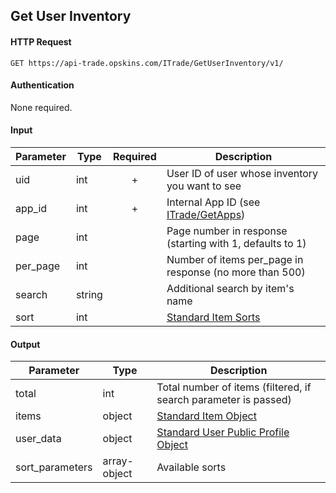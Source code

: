 ## Get User Inventory

#### HTTP Request

`GET https://api-trade.opskins.com/ITrade/GetUserInventory/v1/`

#### Authentication

None required.

#### Input

Parameter | Type | Required   | Description
--------- | -----| :--------: | -----------
uid | int | + | User ID of user whose inventory you want to see 
app_id | int | + | Internal App ID (see [ITrade/GetApps](/ITrade/GetApps.md))
page | int |   | Page number in response (starting with 1, defaults to 1) 
per_page | int |   | Number of items per_page in response (no more than 500)
search | string |   | Additional search by item's name
sort | int |  | [Standard Item Sorts](/IItem.md#standard-item-sorts)
    
#### Output

Parameter | Type | Description
--------- | -----| -------- 
total     | int    | Total number of items (filtered, if search parameter is passed)
items | object | [Standard Item Object](/IItem.md#standard-item-object)
user_data | object | [Standard User Public Profile Object](/IUser.md#standard-user-public-profile-object)
sort_parameters | array-object | Available sorts
